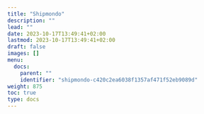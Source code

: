 ```yaml
---
title: "Shipmondo"
description: ""
lead: ""
date: 2023-10-17T13:49:41+02:00
lastmod: 2023-10-17T13:49:41+02:00
draft: false
images: []
menu:
  docs:
    parent: ""
    identifier: "shipmondo-c420c2ea6038f1357af471f52eb9089d"
weight: 875
toc: true
type: docs
---
```

